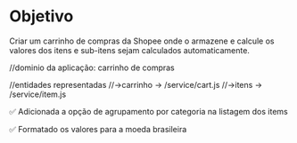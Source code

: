 # Objetivo
Criar um carrinho de compras da Shopee onde o armazene e calcule os valores dos itens e sub-itens sejam calculados automaticamente. 

//dominio da aplicação: carrinho de compras

//entidades representadas
//->carrinho -> /service/cart.js
//->itens -> /service/item.js

✅ Adicionada a opção de agrupamento por categoria na listagem dos items

✅ Formatado os valores para a moeda brasileira
